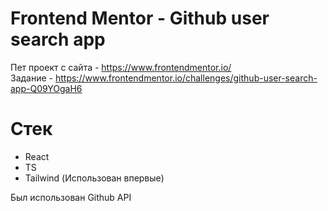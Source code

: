 # Frontend Mentor - Github user search app 
Пет проект с сайта - https://www.frontendmentor.io/
</br>
Задание - https://www.frontendmentor.io/challenges/github-user-search-app-Q09YOgaH6
# Стек
* React
* TS
* Tailwind (Использован впервые)

Был использован Github API 
